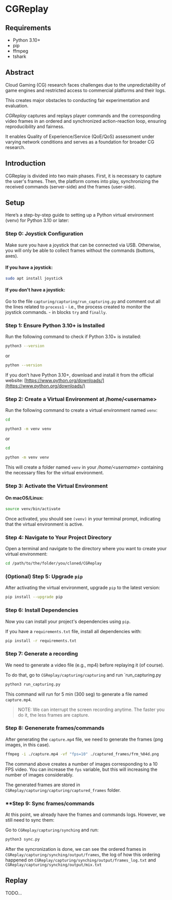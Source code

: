 # CGReplay

## Requirements
* Python 3.10+
* pip
* ffmpeg
* tshark



## Abstract
Cloud Gaming (CG) research faces challenges due to the unpredictability of game engines and restricted access to commercial platforms and their logs.

This creates major obstacles to conducting fair experimentation and evaluation.

_CGReplay_ captures and replays player commands and the corresponding video frames in an ordered and synchronized action-reaction loop, ensuring reproducibility and fairness.

It enables Quality of Experience/Service (QoE/QoS) assessment under varying network conditions and serves as a foundation for broader CG research.

## Introduction
CGReplay is divided into two main phases. First, it is necessary to capture the user's frames. Then, the platform comes into play, synchronizing the received commands (server-side) and the frames (user-side).

## Setup

Here’s a step-by-step guide to setting up a Python virtual environment (venv) for Python 3.10 or later:

### **Step 0: Joystick Configuration**

Make sure you have a joystick that can be connected via USB. Otherwise, you will only be able to collect frames without the commands (buttons, axes).

#### If you have a joystick:
```bash
sudo apt install joystick
```

#### If you don't have a joystick:
Go to the file `capturing/capturing/run_capturing.py` and comment out all the lines related to `process1` - i.e., the process created to monitor the joystick commands. - in blocks `try` and `finally`. 



### **Step 1: Ensure Python 3.10+ is Installed**

Run the following command to check if Python 3.10+ is installed:

```bash
python3 --version
```
or
```bash
python --version
```

If you don’t have Python 3.10+, download and install it from the official website:
[https://www.python.org/downloads/](https://www.python.org/downloads/)



### **Step 2: Create a Virtual Environment at /home/\<username\>**
Run the following command to create a virtual environment named `venv`:

```bash
cd
```

```bash
python3 -m venv venv
```
or

```bash
cd
```

```bash
python -m venv venv
```

This will create a folder named `venv` in your _/home/\<username\>_ containing the necessary files for the virtual environment.

### **Step 3: Activate the Virtual Environment**
#### **On macOS/Linux:**
```bash
source venv/bin/activate
```

Once activated, you should see `(venv)` in your terminal prompt, indicating that the virtual environment is active.

### **Step 4: Navigate to Your Project Directory**
Open a terminal and navigate to the directory where you want to create your virtual environment:

```bash
cd /path/to/the/folder/you/cloned/CGReplay
```


### (Optional) **Step 5: Upgrade `pip`**
After activating the virtual environment, upgrade `pip` to the latest version:

```bash
pip install --upgrade pip
```

### **Step 6: Install Dependencies**
Now you can install your project's dependencies using `pip`.

If you have a `requirements.txt` file, install all dependencies with:

```bash
pip install -r requirements.txt
```


### **Step 7: Generate a recording**
We need to generate a video file (e.g., mp4) before replaying it (of course).

To do that, go to `CGReplay/capturing/capturing` and run `run_capturing.py

```python
python3 run_capturing.py
```

This command will run for 5 min (300 seg) to generate a file named `capture.mp4`. 

> NOTE: We can interrupt the screen recording anytime. The faster you do it, the less frames are capture.

### **Step 8: Genenerate frames/commands**
After generating the `capture.mp4` file, we need to generate the frames (png images, in this case).

```bash
ffmpeg -i ./capture.mp4 -vf "fps=10" ./captured_frames/frm_%04d.png
```

The command above creates a number of images corresponding to a 10 FPS video. You can increase the `fps` variable, but this will increasing the number of images considerably.

The generated frames are stored in `CGReplay/capturing/capturing/captured_frames` folder.


### **Step 9: Sync frames/commands

At this point, we already have the frames and commands logs. However, we still need to sync them:

Go to `CGReplay/capturing/synching` and run:
```python
python3 sync.py
```


After the syncronization is done, we can see the ordered frames in `CGReplay/capturing/synching/output/frames`, the log of how this ordering happened on `CGReplay/capturing/synching/output/frames_log.txt` and `CGReplay/capturing/synching/output/mix.txt`
## Replay
TODO...



